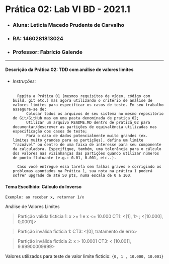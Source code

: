 # Prática 02: Lab VI BD - 2021.1
- ### Aluna: Leticia Macedo Prudente de Carvalho
- ### RA: 1460281813024
- ### Professor: Fabrício Galende
_________________________________

#### Descrição da Prática 02: TDD com análise de valores limites

- ###### Instruções:

        Repita a Prática 01 (mesmos requisitos de vídeo, código com build, git etc.) mas agora utilizando o critério de análise de valores limites para especificar os casos de teste. Em seu trabalho assegure-se de:
            Colocar todos os arquivos de seu sistema no mesmo repositório do Git/GitHub mas em uma pasta denominada de pratica_02;
            Utilizar um arquivo README.MD dentro de pratica_02 para documentar/descrever as partições de equivalência utilizadas nas especificação dos casos de teste;
            Para o caso de dados potencialmente muito grandes (ex. limites muito grandes para as partições), defina um limite "razoável" ou dentro de uma faixa de interesse para seu componente da calculadora. Especifique, também, uma tolerância para o cálculo dos valores nas vizinhanças das partições quando utilizar números de ponto flutuante (e.g.: 0.01, 0.001, etc..).
        
        Caso você entregue essa tarefa sem falhas graves e corrigindo os problemas apontados na Prática 1, sua nota na prática 1 poderá sofrer upgrade de até 50 pts, numa escala de 0 a 100.


#### Tema Escolhido: Cálculo do Inverso

```Exemplo: ao receber x, retornar 1/x```

Análise de Valores Limites

> Partição válida fictícia 1: x >= 1 e x <= 10.000
    CT1: <[1], 1> ; <[10.000], 0,0001]>

> Partição inválida fictícia 1:
    CT3: <[0], tratamento de erro>

> Partição inválida fictícia 2: x > 10.0001
    CT3: < [10.001], 9.99900009999>

Valores utilizados para teste de valor limite fictício:
    ```{0, 1 , 10.000, 10.001}```

